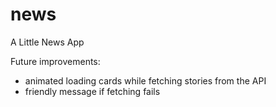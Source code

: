 # news

A Little News App

Future improvements:

* animated loading cards while fetching stories from the API
* friendly message if fetching fails
